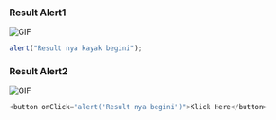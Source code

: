 ### Result Alert1
<img align="center" fit="fill" alt="GIF" src="https://github.com/Shuichi126/Dialog-Alert/blob/main/vid/alert1.gif" />

```js
alert("Result nya kayak begini");
```

### Result Alert2
<img align="center" fit="fill" alt="GIF" src="https://github.com/Shuichi126/Dialog-Alert/blob/main/vid/alert2.gif" />

```js
<button onClick="alert('Result nya begini')">Klick Here</button>
```
